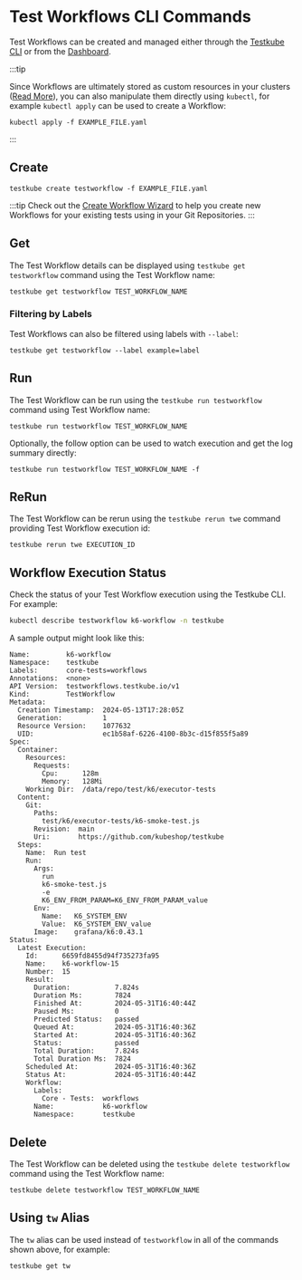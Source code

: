# Test Workflows CLI Commands 

Test Workflows can be created and managed either through the [Testkube CLI](/articles/cli) or from the 
[Dashboard](/articles/testkube-dashboard-workflows-overview).

:::tip

Since Workflows are ultimately stored as custom resources in your clusters ([Read More](/articles/crds)), you can
also manipulate them directly using `kubectl`, for example `kubectl apply` can be used
to create a Workflow:

```shell
kubectl apply -f EXAMPLE_FILE.yaml
```
:::

## Create

```shell
testkube create testworkflow -f EXAMPLE_FILE.yaml
```

:::tip
Check out the [Create Workflow Wizard](/articles/test-workflows-create-wizard) to help you create new Workflows
for your existing tests using in your Git Repositories.
:::

## Get
The Test Workflow details can be displayed using `testkube get testworkflow` command using the Test Workflow name:

```shell
testkube get testworkflow TEST_WORKFLOW_NAME
```

### Filtering by Labels
Test Workflows can also be filtered using labels with `--label`:

```shell
testkube get testworkflow --label example=label
```

## Run
The Test Workflow can be run using the `testkube run testworkflow` command using Test Workflow name:

```shell
testkube run testworkflow TEST_WORKFLOW_NAME
```

Optionally, the follow option can be used to watch execution and get the log summary directly:

```shell
testkube run testworkflow TEST_WORKFLOW_NAME -f
```

## ReRun 
The Test Workflow can be rerun using the `testkube rerun twe` command providing Test Workflow execution id:

```shell
testkube rerun twe EXECUTION_ID
```

## Workflow Execution Status

Check the status of your Test Workflow execution using the Testkube CLI. For example:

```sh
kubectl describe testworkflow k6-workflow -n testkube
```

A sample output might look like this:

```
Name:         k6-workflow
Namespace:    testkube
Labels:       core-tests=workflows
Annotations:  <none>
API Version:  testworkflows.testkube.io/v1
Kind:         TestWorkflow
Metadata:
  Creation Timestamp:  2024-05-13T17:28:05Z
  Generation:          1
  Resource Version:    1077632
  UID:                 ec1b58af-6226-4100-8b3c-d15f855f5a89
Spec:
  Container:
    Resources:
      Requests:
        Cpu:      128m
        Memory:   128Mi
    Working Dir:  /data/repo/test/k6/executor-tests
  Content:
    Git:
      Paths:
        test/k6/executor-tests/k6-smoke-test.js
      Revision:  main
      Uri:       https://github.com/kubeshop/testkube
  Steps:
    Name:  Run test
    Run:
      Args:
        run
        k6-smoke-test.js
        -e
        K6_ENV_FROM_PARAM=K6_ENV_FROM_PARAM_value
      Env:
        Name:   K6_SYSTEM_ENV
        Value:  K6_SYSTEM_ENV_value
      Image:    grafana/k6:0.43.1
Status:
  Latest Execution:
    Id:      6659fd8455d94f735273fa95
    Name:    k6-workflow-15
    Number:  15
    Result:
      Duration:           7.824s
      Duration Ms:        7824
      Finished At:        2024-05-31T16:40:44Z
      Paused Ms:          0
      Predicted Status:   passed
      Queued At:          2024-05-31T16:40:36Z
      Started At:         2024-05-31T16:40:36Z
      Status:             passed
      Total Duration:     7.824s
      Total Duration Ms:  7824
    Scheduled At:         2024-05-31T16:40:36Z
    Status At:            2024-05-31T16:40:44Z
    Workflow:
      Labels:
        Core - Tests:  workflows
      Name:            k6-workflow
      Namespace:       testkube
```

## Delete
The Test Workflow can be deleted using the `testkube delete testworkflow` command using the Test Workflow name:

```shell
testkube delete testworkflow TEST_WORKFLOW_NAME
```

## Using `tw` Alias

The `tw` alias can be used instead of `testworkflow` in all of the commands shown above, for example:

```shell
testkube get tw
```
